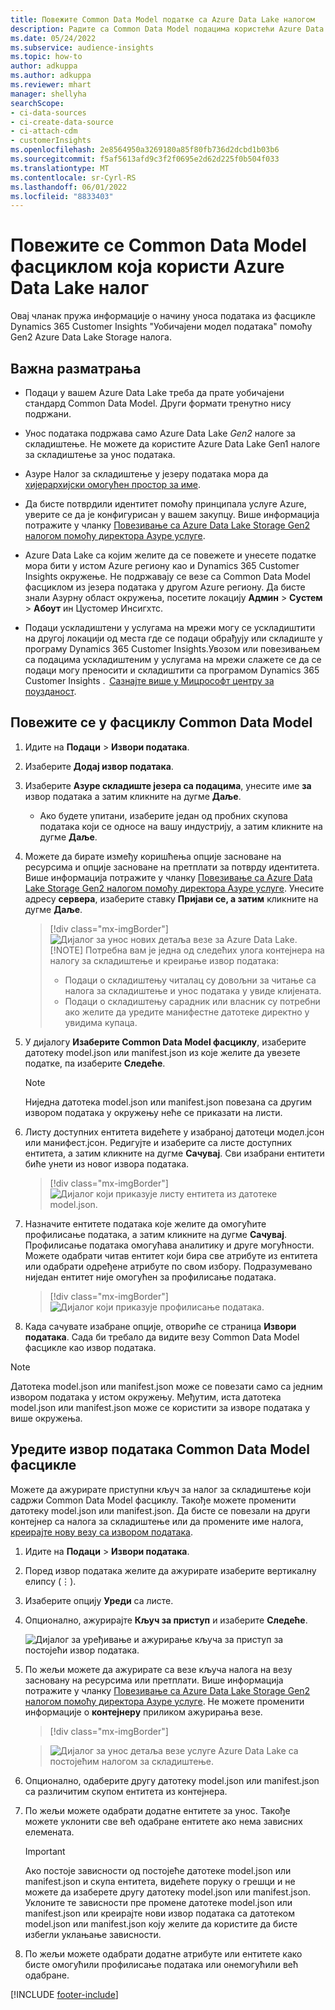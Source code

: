 ```yaml
---
title: Повежите Common Data Model податке са Azure Data Lake налогом
description: Радите са Common Data Model подацима користећи Azure Data Lake Storage.
ms.date: 05/24/2022
ms.subservice: audience-insights
ms.topic: how-to
author: adkuppa
ms.author: adkuppa
ms.reviewer: mhart
manager: shellyha
searchScope:
- ci-data-sources
- ci-create-data-source
- ci-attach-cdm
- customerInsights
ms.openlocfilehash: 2e8564950a3269180a85f80fb736d2dcbd1b03b6
ms.sourcegitcommit: f5af5613afd9c3f2f0695e2d62d225f0b504f033
ms.translationtype: MT
ms.contentlocale: sr-Cyrl-RS
ms.lasthandoff: 06/01/2022
ms.locfileid: "8833403"
---
```

# <a name="connect-to-a-common-data-model-folder-using-an-azure-data-lake-account"></a>Повежите се Common Data Model фасциклом која користи Azure Data Lake налог

Овај чланак пружа информације о начину уноса података из фасцикле Dynamics 365 Customer Insights "Уобичајени модел података" помоћу Gen2 Azure Data Lake Storage налога.

## <a name="important-considerations"></a>Важна разматрања

- Подаци у вашем Azure Data Lake треба да прате уобичајени стандард Common Data Model. Други формати тренутно нису подржани.

- Унос података подржава само Azure Data Lake *Gen2* налоге за складиштење. Не можете да користите Azure Data Lake Gen1 налоге за складиштење за унос података.

- Азуре Налог за складиштење у језеру података мора да [хијерархијски омогућен простор за име](/azure/storage/blobs/data-lake-storage-namespace).

- Да бисте потврдили идентитет помоћу принципала услуге Azure, уверите се да је конфигурисан у вашем закупцу. Више информација потражите у чланку [Повезивање са Azure Data Lake Storage Gen2 налогом помоћу директора Азуре услуге](connect-service-principal.md).

- Azure Data Lake са којим желите да се повежете и унесете податке мора бити у истом Azure региону као и Dynamics 365 Customer Insights окружење. Не подржавају се везе са Common Data Model фасциклом из језера података у другом Azure региону. Да бисте знали Азурну област окружења, посетите локацију **Админ** > **Сyстем** > **Абоут** ин Цустомер Инсигхтс.

- Подаци ускладиштени у услугама на мрежи могу се ускладиштити на другој локацији од места где се подаци обрађују или складиште у програму Dynamics 365 Customer Insights.Увозом или повезивањем са подацима ускладиштеним у услугама на мрежи слажете се да се подаци могу преносити и складиштити са програмом Dynamics 365 Customer Insights .  [Сазнајте више у Мицрософт центру за поузданост](https://www.microsoft.com/trust-center).

## <a name="connect-to-a-common-data-model-folder"></a>Повежите се у фасциклу Common Data Model

1. Идите на **Подаци** > **Извори података**.

1. Изаберите **Додај извор података**.

1. Изаберите **Азуре складиште језера са подацима**, унесите име **за** извор података а затим кликните на дугме **Даље**.

   - Ако будете упитани, изаберите један од пробних скупова података који се односе на вашу индустрију, а затим кликните на дугме **Даље**.

1. Можете да бирате између коришћења опције засноване на ресурсима и опције засноване на претплати за потврду идентитета. Више информација потражите у чланку [Повезивање са Azure Data Lake Storage Gen2 налогом помоћу директора Азуре услуге](connect-service-principal.md). Унесите адресу **сервера**, изаберите ставку **Пријави се, а затим** кликните на дугме **Даље**.
   > [!div class="mx-imgBorder"]
   > ![Дијалог за унос нових детаља везе за Azure Data Lake.](media/enter-new-storage-details.png)
   > [!NOTE]
   > Потребна вам је једна од следећих улога контејнера на налогу за складиштење и креирање извор података:
   >
   >  - Подаци о складиштењу читалац су довољни за читање са налога за складиштење и унос података у увиде клијената. 
   >  - Подаци о складиштењу сарадник или власник су потребни ако желите да уредите манифестне датотеке директно у увидима купаца.

1. У дијалогу **Изаберите Common Data Model фасциклу**, изаберите датотеку model.json или manifest.json из које желите да увезете податке, па изаберите **Следеће**.
   > [!NOTE]
   > Ниједна датотека model.json или manifest.json повезана са другим извором података у окружењу неће се приказати на листи.

1. Листу доступних ентитета видећете у изабраној датотеци модел.јсон или манифест.јсон. Редигујте и изаберите са листе доступних ентитета, а затим кликните на дугме **Сачувај**. Сви изабрани ентитети биће унети из новог извора података.
   > [!div class="mx-imgBorder"]
   > ![Дијалог који приказује листу ентитета из датотеке model.json.](media/review-entities.png)

1. Назначите ентитете података које желите да омогућите профилисање података, а затим кликните на дугме **Сачувај**. Профилисање података омогућава аналитику и друге могућности. Можете одабрати читав ентитет који бира све атрибуте из ентитета или одабрати одређене атрибуте по свом избору. Подразумевано ниједан ентитет није омогућен за профилисање података.
   > [!div class="mx-imgBorder"]
   > ![Дијалог који приказује профилисање података.](media/dataprofiling-entities.png)

1. Када сачувате изабране опције, отвориће се страница **Извори података**. Сада би требало да видите везу Common Data Model фасцикле као извор података.

> [!NOTE]
> Датотека model.json или manifest.json може се повезати само са једним извором података у истом окружењу. Међутим, иста датотека model.json или manifest.json може се користити за изворе података у више окружења.

## <a name="edit-a-common-data-model-folder-data-source"></a>Уредите извор података Common Data Model фасцикле

Можете да ажурирате приступни кључ за налог за складиштење који садржи Common Data Model фасциклу. Такође можете променити датотеку model.json или manifest.json. Да бисте се повезали на други контејнер са налога за складиштење или да промените име налога, [креирајте нову везу са извором података](#connect-to-a-common-data-model-folder).

1. Идите на **Подаци** > **Извори података**.

2. Поред извор података желите да ажурирате изаберите вертикалну елипсу (&vellip;).

3. Изаберите опцију **Уреди** са листе.

4. Опционално, ажурирајте **Кључ за приступ** и изаберите **Следеће**.

   ![Дијалог за уређивање и ажурирање кључа за приступ за постојећи извор података.](media/edit-access-key.png)

5. По жељи можете да ажурирате са везе кључа налога на везу засновану на ресурсима или претплати. Више информација потражите у чланку [Повезивање са Azure Data Lake Storage Gen2 налогом помоћу директора Азуре услуге](connect-service-principal.md). Не можете променити информације о **контејнеру** приликом ажурирања везе.
   > [!div class="mx-imgBorder"]

   > ![Дијалог за унос детаља везе услуге Azure Data Lake са постојећим налогом за складиштење.](media/enter-existing-storage-details.png)

6. Опционално, одаберите другу датотеку model.json или manifest.json са различитим скупом ентитета из контејнера.

7. По жељи можете одабрати додатне ентитете за унос. Такође можете уклонити све већ одабране ентитете ако нема зависних елемената.

   > [!IMPORTANT]
   > Ако постоје зависности од постојеће датотеке model.json или manifest.json и скупа ентитета, видећете поруку о грешци и не можете да изаберете другу датотеку model.json или manifest.json. Уклоните те зависности пре промене датотеке model.json или manifest.json или креирајте нови извор података са датотеком model.json или manifest.json коју желите да користите да бисте избегли уклањање зависности.

8. По жељи можете одабрати додатне атрибуте или ентитете како бисте омогућили профилисање података или онемогућили већ одабране.

[!INCLUDE [footer-include](includes/footer-banner.md)]
